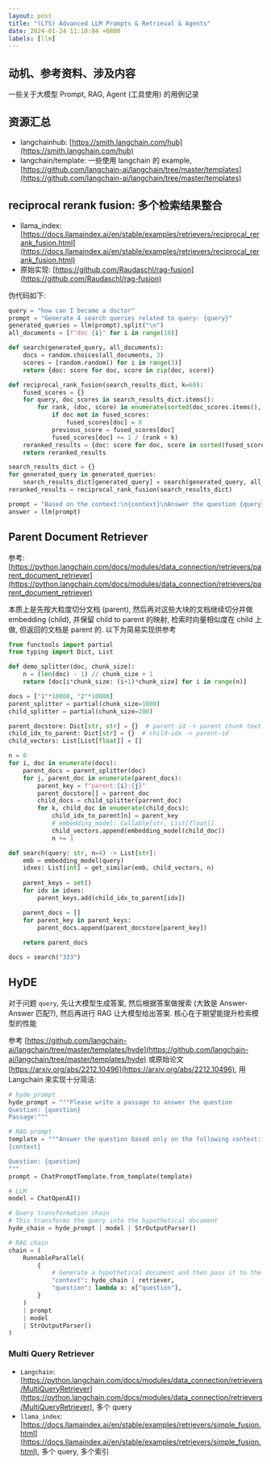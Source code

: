 ```yaml
---
layout: post
title: "(LTS) Advanced LLM Prompts & Retrieval & Agents"
date: 2024-01-24 11:10:04 +0800
labels: [llm]
---
```


## 动机、参考资料、涉及内容

一些关于大模型 Prompt, RAG, Agent (工具使用) 的用例记录

## 资源汇总

- langchainhub: [https://smith.langchain.com/hub](https://smith.langchain.com/hub)
- langchain/template: 一些使用 langchain 的 example, [https://github.com/langchain-ai/langchain/tree/master/templates](https://github.com/langchain-ai/langchain/tree/master/templates)

## reciprocal rerank fusion: 多个检索结果整合

- llama_index: [https://docs.llamaindex.ai/en/stable/examples/retrievers/reciprocal_rerank_fusion.html](https://docs.llamaindex.ai/en/stable/examples/retrievers/reciprocal_rerank_fusion.html)
- 原始实现: [https://github.com/Raudaschl/rag-fusion](https://github.com/Raudaschl/rag-fusion)

伪代码如下:

```python
query = "how can I became a doctor"
prompt = "Generate 4 search queries related to query: {query}"
generated_queries = llm(prompt).split("\n")
all_documents = [f"doc {i}" for i in range(10)]

def search(generated_query, all_documents):
    docs = random.choices(all_documents, 3)
    scores = [random.random() for i in range(3)]
    return {doc: score for doc, score in zip(doc, score)}

def reciprocal_rank_fusion(search_results_dict, k=60):
    fused_scores = {}
    for query, doc_scores in search_results_dict.items():
        for rank, (doc, score) in enumerate(sorted(doc_scores.items(), key=lambda x: x[1], reverse=True)):
            if doc not in fused_scores:
                fused_scores[doc] = 0
            previous_score = fused_scores[doc]
            fused_scores[doc] += 1 / (rank + k)
    reranked_results = {doc: score for doc, score in sorted(fused_scores.items(), key=lambda x: x[1], reverse=True)[:4]}  # 假设只留 4 个结果
    return reranked_results

search_results_dict = {}
for generated_query in generated_queries:
    search_results_dict[generated_query] = search(generated_query, all_documents)
reranked_results = reciprocal_rank_fusion(search_results_dict)

prompt = "Based on the context:\n{context}\nAnswer the question {query}".format(context="\n".join(reranked_results.keys()), query=query)
answer = llm(prompt)
```

## Parent Document Retriever

参考: [https://python.langchain.com/docs/modules/data_connection/retrievers/parent_document_retriever](https://python.langchain.com/docs/modules/data_connection/retrievers/parent_document_retriever)

本质上是先按大粒度切分文档 (parent), 然后再对这些大块的文档继续切分并做 embedding (child), 并保留 child to parent 的映射, 检索时向量相似度在 child 上做, 但返回的文档是 parent 的. 以下为简易实现供参考

```python
from functools import partial
from typing import Dict, List

def demo_splitter(doc, chunk_size):
    n = (len(doc) - 1) // chunk_size + 1
    return [doc[i*chunk_size: (i+1)*chunk_size] for i in range(n)]

docs = ["1"*10000, "2"*10000]
parent_splitter = partial(chunk_size=1000)
child_splitter = partial(chunk_size=200)

parent_docstore: Dict[str, str] = {}  # parent-id -> parent chunk text
child_idx_to_parent: Dict[str] = {}  # child-idx -> parent-id
child_vectors: List[List[float]] = []

n = 0
for i, doc in enumerate(docs):
    parent_docs = parent_splitter(doc)
    for j, parent_doc in enumerate(parent_docs):
        parent_key = f"parent:{i}:{j}"
        parent_docstore[] = parrent_doc
        child_docs = child_splitter(parrent_doc)
        for k, child_doc in enumerate(child_docs):
            child_idx_to_parent[n] = parent_key
            # embedding_model: Callable[str, List[float]]
            child_vectors.append(embedding_model(child_doc))
            n += 1

def search(query: str, n=4) -> List[str]:
    emb = embedding_model(query)
    idxes: List[int] = get_similar(emb, child_vectors, n)
    
    parent_keys = set()
    for idx in idxes:
        parent_keys.add(child_idx_to_parent[idx])

    parent_docs = []
    for parent_key in parent_keys:
        parent_docs.append(parent_docstore[parent_key])
    
    return parent_docs

docs = search("333")
```

## HyDE

对于问题 `query`, 先让大模型生成答案, 然后根据答案做搜索 (大致是 Answer-Answer 匹配?), 然后再进行 RAG 让大模型给出答案. 核心在于期望能提升检索模型的性能

参考 [https://github.com/langchain-ai/langchain/tree/master/templates/hyde](https://github.com/langchain-ai/langchain/tree/master/templates/hyde) 或原始论文 [https://arxiv.org/abs/2212.10496](https://arxiv.org/abs/2212.10496), 用 Langchain 来实现十分简洁:

```python
# hyde_prompt
hyde_prompt = """Please write a passage to answer the question 
Question: {question}
Passage:"""

# RAG prompt
template = """Answer the question based only on the following context:
{context}

Question: {question}
"""
prompt = ChatPromptTemplate.from_template(template)

# LLM
model = ChatOpenAI()

# Query transformation chain
# This transforms the query into the hypothetical document
hyde_chain = hyde_prompt | model | StrOutputParser()

# RAG chain
chain = (
    RunnableParallel(
        {
            # Generate a hypothetical document and then pass it to the retriever
            "context": hyde_chain | retriever,
            "question": lambda x: x["question"],
        }
    )
    | prompt
    | model
    | StrOutputParser()
)
```

### Multi Query Retriever

- `Langchain`: [https://python.langchain.com/docs/modules/data_connection/retrievers/MultiQueryRetriever](https://python.langchain.com/docs/modules/data_connection/retrievers/MultiQueryRetriever), 多个 query
- `llama_index`: [https://docs.llamaindex.ai/en/stable/examples/retrievers/simple_fusion.html](https://docs.llamaindex.ai/en/stable/examples/retrievers/simple_fusion.html), 多个 query, 多个索引
